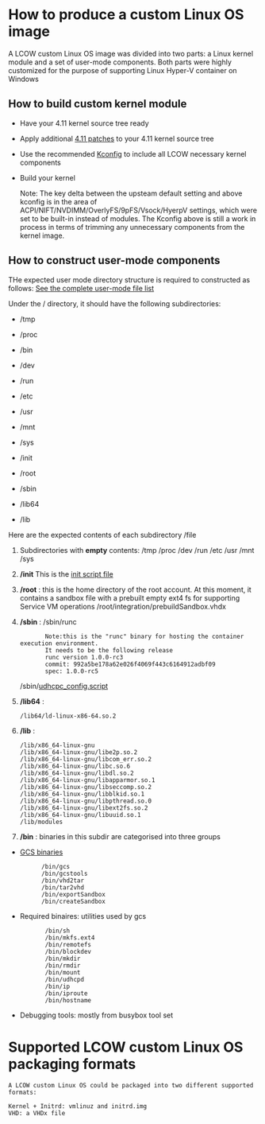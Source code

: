 

# How to produce a custom Linux OS image

A LCOW custom Linux OS image was divided into two parts: a Linux kernel module and a set of user-mode components. Both parts were highly customized for the purpose of supporting Linux Hyper-V container on Windows


## How to build custom kernel module

- Have your 4.11 kernel source tree ready

- Apply additional [4.11 patches](../kernelconfig/4.11/patches_readme.md) to your 4.11 kernel source tree 

- Use the recommended [Kconfig](../kernelconfig/4.11/kconfig_for_4_11/) to include all LCOW necessary kernel components

- Build your kernel 


    Note:  The key delta between the upsteam default setting and above kconfig is in the area of ACPI/NIFT/NVDIMM/OverlyFS/9pFS/Vsock/HyerpV settings, which were set to be built-in instead of modules.
           The Kconfig above is still a work in process in terms of trimming any unnecessary components from the kernel image.  

## How to construct user-mode components

THe expected user mode directory structure is required to constructed as follows: [See the complete user-mode file list](../kernelconfig/4.11/completeUsermodeFileLists.md/)

Under the / directory, it should have the following subdirectories:

- /tmp 
- /proc 
- /bin 
- /dev 
- /run 
- /etc 
- /usr 
- /mnt 
- /sys    

- /init 
- /root 
- /sbin 
- /lib64 
- /lib      

Here are the expected contents of each subdirectory /file
     
1. Subdirectories with **empty** contents:  /tmp /proc /dev /run /etc /usr /mnt /sys 

2. **/init** 
   This is the [init script file](../kernelconfig/4.11/scripts/init_script)

3. **/root** : this is the home directory of the root account. At this moment, it contains a sandbox file with a prebuilt empty ext4 fs for supporting Service VM operations
         /root/integration/prebuildSandbox.vhdx

4. **/sbin** : 
        /sbin/runc  

              Note:this is the "runc" binary for hosting the container execution environment. 
              It needs to be the following release
              runc version 1.0.0-rc3
              commit: 992a5be178a62e026f4069f443c6164912adbf09
              spec: 1.0.0-rc5

    /sbin/[udhcpc_config.script](https://github.com/mirror/busybox/blob/master/examples/udhcp/simple.script)
    
5. **/lib64** :

       /lib64/ld-linux-x86-64.so.2

6. **/lib** : 

       /lib/x86_64-linux-gnu
       /lib/x86_64-linux-gnu/libe2p.so.2
       /lib/x86_64-linux-gnu/libcom_err.so.2
       /lib/x86_64-linux-gnu/libc.so.6
       /lib/x86_64-linux-gnu/libdl.so.2
       /lib/x86_64-linux-gnu/libapparmor.so.1
       /lib/x86_64-linux-gnu/libseccomp.so.2
       /lib/x86_64-linux-gnu/libblkid.so.1
       /lib/x86_64-linux-gnu/libpthread.so.0
       /lib/x86_64-linux-gnu/libext2fs.so.2
       /lib/x86_64-linux-gnu/libuuid.so.1
       /lib/modules

7. **/bin** : binaries in this subdir are categorised into three groups
        
- [GCS binaries](gcsbuildinstructions.md/)

            /bin/gcs
            /bin/gcstools
            /bin/vhd2tar
            /bin/tar2vhd
            /bin/exportSandbox
            /bin/createSandbox

- Required binaires: utilities used by gcs

             /bin/sh
             /bin/mkfs.ext4
             /bin/remotefs
             /bin/blockdev
             /bin/mkdir
             /bin/rmdir
             /bin/mount
             /bin/udhcpd
             /bin/ip
             /bin/iproute
             /bin/hostname

- Debugging tools: mostly from busybox tool set
       

# Supported LCOW custom Linux OS packaging formats

    A LCOW custom Linux OS could be packaged into two different supported formats: 

    Kernel + Initrd: vmlinuz and initrd.img
    VHD: a VHDx file



